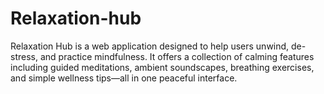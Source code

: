 # Relaxation-hub
Relaxation Hub is a web application designed to help users unwind, de-stress, and practice mindfulness. It offers a collection of calming features including guided meditations, ambient soundscapes, breathing exercises, and simple wellness tips—all in one peaceful interface.
